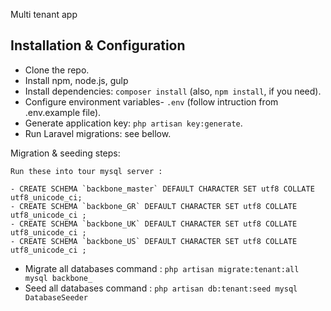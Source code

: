 Multi tenant app


## Installation & Configuration
- Clone the repo.
- Install npm, node.js, gulp
- Install dependencies: ```composer install``` (also, ```npm install```, if you need).
- Configure environment variables- ```.env``` (follow intruction from .env.example file).
- Generate application key: ```php artisan key:generate```.
- Run Laravel migrations: see bellow.

Migration & seeding steps:

    Run these into tour mysql server :
    
    - CREATE SCHEMA `backbone_master` DEFAULT CHARACTER SET utf8 COLLATE utf8_unicode_ci;
    - CREATE SCHEMA `backbone_GR` DEFAULT CHARACTER SET utf8 COLLATE utf8_unicode_ci ;
    - CREATE SCHEMA `backbone_UK` DEFAULT CHARACTER SET utf8 COLLATE utf8_unicode_ci ;
    - CREATE SCHEMA `backbone_US` DEFAULT CHARACTER SET utf8 COLLATE utf8_unicode_ci ;

  
- Migrate all databases command : ```php artisan migrate:tenant:all mysql backbone_```
- Seed all databases command : ```php artisan db:tenant:seed mysql DatabaseSeeder```